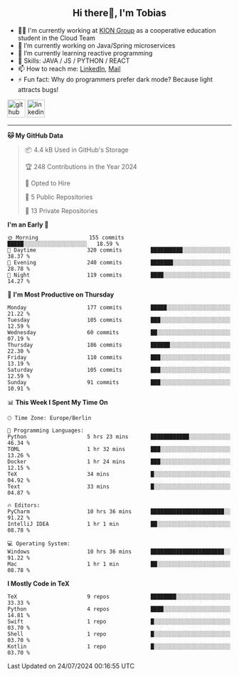 <h2 align="center">Hi there👋, I'm Tobias</h2>

- 🧑‍💼 I'm currently working at [KION Group](https://www.kiongroup.com/) as a cooperative education student in the Cloud Team
- 🔭 I’m currently working on Java/Spring microservices 
- 🌱 I’m currently learning reactive programming 
- 💪 Skills: JAVA / JS / PYTHON / REACT
- 📫 How to reach me: [LinkedIn](https://www.linkedin.com/in/tgoetz), [Mail](mailto:mail@tobiasgoetz.com) 
- ⚡ Fun fact: Why do programmers prefer dark mode? Because light attracts bugs!

[<img src='https://cdn.jsdelivr.net/npm/simple-icons@3.0.1/icons/github.svg' alt='github' height='40'>](https://github.com/TobiasGoetz)  [<img src='https://cdn.jsdelivr.net/npm/simple-icons@3.0.1/icons/linkedin.svg' alt='linkedin' height='40'>](https://www.linkedin.com/in/tgoetz/)  

---

<!--START_SECTION:waka-->
**🐱 My GitHub Data** 

> 📦 4.4 kB Used in GitHub's Storage 
 > 
> 🏆 248 Contributions in the Year 2024
 > 
> 💼 Opted to Hire
 > 
> 📜 5 Public Repositories 
 > 
> 🔑 13 Private Repositories 
 > 
**I'm an Early 🐤** 

```text
🌞 Morning                155 commits         █████░░░░░░░░░░░░░░░░░░░░   18.59 % 
🌆 Daytime                320 commits         ██████████░░░░░░░░░░░░░░░   38.37 % 
🌃 Evening                240 commits         ███████░░░░░░░░░░░░░░░░░░   28.78 % 
🌙 Night                  119 commits         ████░░░░░░░░░░░░░░░░░░░░░   14.27 % 
```
📅 **I'm Most Productive on Thursday** 

```text
Monday                   177 commits         █████░░░░░░░░░░░░░░░░░░░░   21.22 % 
Tuesday                  105 commits         ███░░░░░░░░░░░░░░░░░░░░░░   12.59 % 
Wednesday                60 commits          ██░░░░░░░░░░░░░░░░░░░░░░░   07.19 % 
Thursday                 186 commits         ██████░░░░░░░░░░░░░░░░░░░   22.30 % 
Friday                   110 commits         ███░░░░░░░░░░░░░░░░░░░░░░   13.19 % 
Saturday                 105 commits         ███░░░░░░░░░░░░░░░░░░░░░░   12.59 % 
Sunday                   91 commits          ███░░░░░░░░░░░░░░░░░░░░░░   10.91 % 
```


📊 **This Week I Spent My Time On** 

```text
🕑︎ Time Zone: Europe/Berlin

💬 Programming Languages: 
Python                   5 hrs 23 mins       ████████████░░░░░░░░░░░░░   46.34 % 
TOML                     1 hr 32 mins        ███░░░░░░░░░░░░░░░░░░░░░░   13.26 % 
Docker                   1 hr 24 mins        ███░░░░░░░░░░░░░░░░░░░░░░   12.15 % 
TeX                      34 mins             █░░░░░░░░░░░░░░░░░░░░░░░░   04.92 % 
Text                     33 mins             █░░░░░░░░░░░░░░░░░░░░░░░░   04.87 % 

🔥 Editors: 
PyCharm                  10 hrs 36 mins      ███████████████████████░░   91.22 % 
IntelliJ IDEA            1 hr 1 min          ██░░░░░░░░░░░░░░░░░░░░░░░   08.78 % 

💻 Operating System: 
Windows                  10 hrs 36 mins      ███████████████████████░░   91.22 % 
Mac                      1 hr 1 min          ██░░░░░░░░░░░░░░░░░░░░░░░   08.78 % 
```

**I Mostly Code in TeX** 

```text
TeX                      9 repos             ████████░░░░░░░░░░░░░░░░░   33.33 % 
Python                   4 repos             ████░░░░░░░░░░░░░░░░░░░░░   14.81 % 
Swift                    1 repo              █░░░░░░░░░░░░░░░░░░░░░░░░   03.70 % 
Shell                    1 repo              █░░░░░░░░░░░░░░░░░░░░░░░░   03.70 % 
Kotlin                   1 repo              █░░░░░░░░░░░░░░░░░░░░░░░░   03.70 % 
```




 Last Updated on 24/07/2024 00:16:55 UTC
<!--END_SECTION:waka-->
